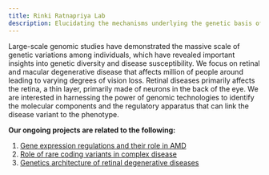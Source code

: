 ```yaml
---
title: Rinki Ratnapriya Lab
description: Elucidating the mechanisms underlying the genetic basis of retinal and macular degenerative disease.
---
```


Large-scale genomic studies have demonstrated the massive scale of genetic variations among individuals, which have revealed important insights into genetic diversity and disease susceptibility. We focus on retinal and macular degenerative disease that affects million of people around leading to varying degrees of vision loss. Retinal diseases primarily affects the retina, a thin layer, primarily made of neurons in the back of the eye. We are interested in harnessing the power of genomic technologies to identify the molecular components and the regulatory apparatus that can link the disease variant to the phenotype.



**Our ongoing projects are related to the following:**

1. [Gene expression regulations and their role in AMD](../content/research/2022-03-08-gene-expression-regulations-and-their-role-in-amd/index.md)
2. [Role of rare coding variants in complex disease](../content/research/2022-03-08-role-of-rare-coding-variants-in-complex-disease/index.md)
3. [Genetics architecture  of retinal degenerative diseases](../content/research/2022-03-08-genetics-architecture-of-retinal-degenerative-diseases/index.md)

